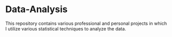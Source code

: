 # Data-Analysis
This repository contains various professional and personal projects in which I utilize various statistical techniques to analyze the data.
